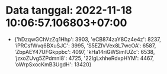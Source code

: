 # Data tanggal: 2022-11-18 10:06:57.106803+07:00

* {'hDzqwGChVzZq1Hhp': 3903, 'eCB874zaY8Cz4e4z': 8237, 'iPRCsfWvq6BXuSJC': 3995, 'S5EZlVVex8L7wcOA': 6587, 'ZbpAEY47UFGkppbc': 4097, 'kHa14riGWSimIUZc': 6538, 'jzxoZUvg5ZPdmnI8': 4725, '22IgLxhheRdxpHYM': 4467, 'oWrpSxocKmB3UgdH': 13420}
